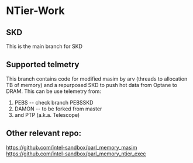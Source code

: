 # NTier-Work


## SKD
This is the main branch for SKD

## Supported telmetry

This branch contains code for modified masim by arv (threads to allocation TB of memory) and a repurposed SKD to push hot data from Optane to DRAM.
This can be use telemetry from:

1. PEBS -- check branch PEBSSKD
2. DAMON -- to be forked from master
3. and PTP (a.k.a. Telescope)

## Other relevant repo:

https://github.com/intel-sandbox/parl_memory_masim  
https://github.com/intel-sandbox/parl_memory_ntier_exec




